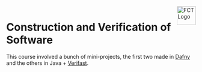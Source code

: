 <img src="https://i.imgur.com/L0NLajX.png" alt="FCT Logo" align="right" height="50" />

# Construction and Verification of Software

This course involved a bunch of mini-projects, the first two made in [Dafny](https://github.com/Microsoft/dafny) and the others in Java + [Verifast](https://github.com/verifast/verifast).